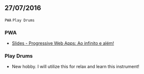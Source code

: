 27/07/2016
----------

`PWA` `Play Drums`

### PWA

- [Slides - Progressive Web Apps: Ao infinito e além!](http://pt.slideshare.net/MariaClaraSantana1/web-apps-to-infinity-and-beyond-cpbr9)


### Play Drums

- New hobby. I will utilize this for relax and learn this instrument!
